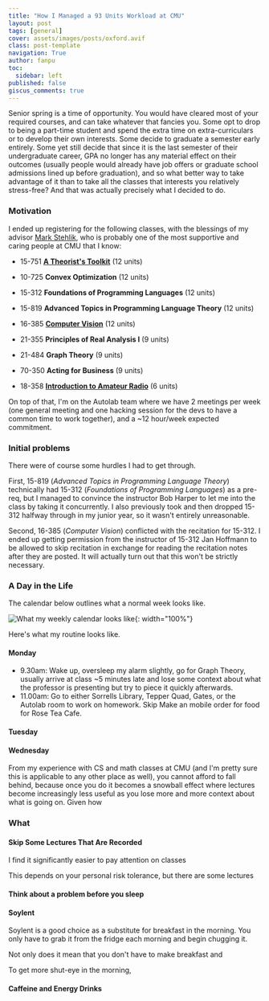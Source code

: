 ```yaml
---
title: "How I Managed a 93 Units Workload at CMU"
layout: post
tags: [general]
cover: assets/images/posts/oxford.avif
class: post-template
navigation: True
author: fanpu
toc:
  sidebar: left
published: false
giscus_comments: true
---
```


Senior spring is a time of opportunity.  You would have cleared most of your
required courses, and can take whatever that fancies you. Some opt to drop to
being a part-time student and spend the extra time on extra-curriculars or to
develop their own interests. Some decide to graduate a semester early entirely.
Some yet still decide that since it is the last semester of their undergraduate
career, GPA no longer has any material effect on their outcomes (usually people
would already have job offers or graduate school admissions lined up before
graduation), and so what better way to take advantage of it than to take all the
classes that interests you relatively stress-free? And that was actually precisely 
what I decided to do.

### Motivation

I ended up registering for the following classes, with the blessings of my
advisor [Mark Stehlik](http://www.cs.cmu.edu/~mjs/), who is probably one of the
most supportive and caring people at CMU that I know:

- 15-751 **[A Theorist's
Toolkit](https://www.youtube.com/playlist?list=PLm3J0oaFux3ZYpFLwwrlv_EHH9wtH6pnX)** (12 units)

- 10-725 **Convex Optimization** (12 units)

- 15-312 **Foundations of Programming Languages** (12 units)

- 15-819 **Advanced Topics in Programming Language Theory** (12 units)

- 16-385 **[Computer Vision](http://16385.courses.cs.cmu.edu/spring2022/)** (12 units)

- 21-355 **Principles of Real Analysis I** (9 units)

- 21-484 **Graph Theory** (9 units)

- 70-350 **Acting for Business** (9 units)

- 18-358 **[Introduction to Amateur Radio](https://tomzajdel.com/ece358/)** (6 units)

On top of that, I'm on the Autolab team where we have 2 meetings per week (one
general meeting and one hacking session for the devs to have a common time to
work together), and a ~12 hour/week expected commitment.

### Initial problems

There were of course some hurdles I had to get through. 

First, 15-819 (*Advanced Topics in Programming Language Theory*) technically had
15-312 (*Foundations of Programming Languages*) as a pre-req, but I managed to
convince the instructor Bob Harper to let me into the class by taking it
concurrently. I also previously took and then dropped 15-312 halfway through in
my junior year, so it wasn't entirely unreasonable.

Second, 16-385 (*Computer Vision*) conflicted with the recitation for 15-312.  I
ended up getting permission from the instructor of 15-312 Jan Hoffmann to be
allowed to skip recitation in exchange for reading the recitation notes after
they are posted. It will actually turn out that this won't be strictly necessary.

### A Day in the Life
The calendar below outlines what a normal week looks like.

![What my weekly calendar looks like](/assets/images/posts/cmu_week_calendar.avif){: width="100%"}

Here's what my routine looks like.

#### Monday
- 9.30am: Wake up, oversleep my alarm slightly, go for Graph Theory, usually
arrive at class ~5 minutes late and lose some context about what the professor
is presenting but try to piece it quickly afterwards.
- 11.00am: Go to either Sorrells Library, Tepper Quad, Gates, or the Autolab room to work on homework. Skip Make an mobile order for food for Rose Tea Cafe. 

#### Tuesday


#### Wednesday

From my experience with CS and math classes at CMU (and I'm pretty sure this is
applicable to any other place as well), you cannot afford to fall behind,
because once you do it becomes a snowball effect where lectures become
increasingly less useful as you lose more and more context about what is going
on. Given how 


### What 


#### Skip Some Lectures That Are Recorded

I find it significantly easier to pay attention on classes

This depends on your personal risk tolerance, but there are some lectures 



#### Think about a problem before you sleep


#### Soylent

Soylent is a good choice as a substitute for breakfast in the morning. You only have to grab it from the fridge each morning and begin chugging it.

Not only does it mean that you don't have to make breakfast and 

To get more shut-eye in the morning, 

#### Caffeine and Energy Drinks

